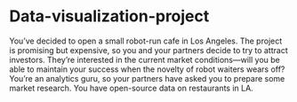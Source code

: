 # Data-visualization-project
You’ve decided to open a small robot-run cafe in Los Angeles. The project is promising but expensive, so you and your partners decide to try to attract investors. They’re interested in the current market conditions—will you be able to maintain your success when the novelty of robot waiters wears off? You’re an analytics guru, so your partners have asked you to prepare some market research. You have open-source data on restaurants in LA.
